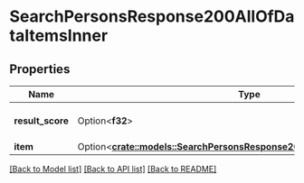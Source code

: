 # SearchPersonsResponse200AllOfDataItemsInner

## Properties

Name | Type | Description | Notes
------------ | ------------- | ------------- | -------------
**result_score** | Option<**f32**> | Search result relevancy | [optional]
**item** | Option<[**crate::models::SearchPersonsResponse200AllOfDataItemsInnerItem**](searchPersonsResponse200_allOf_data_items_inner_item.md)> |  | [optional]

[[Back to Model list]](../README.md#documentation-for-models) [[Back to API list]](../README.md#documentation-for-api-endpoints) [[Back to README]](../README.md)


